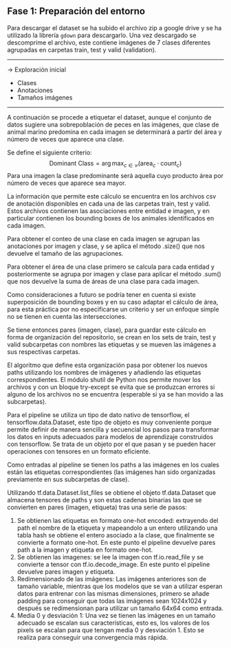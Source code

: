 ## Fase 1: Preparación del entorno

Para descargar el dataset se ha subido el archivo zip a google drive y se ha utilizado la librería `gdown` para descargarlo.
Una vez descargado se descomprime el archivo, este contiene imágenes de 7 clases diferentes agrupadas en carpetas train, test y valid (validation).

---
-> Exploración inicial
- Clases
- Anotaciones
- Tamaños imágenes
---

A continuación se procede a etiquetar el dataset, aunque el conjunto de datos sugiere una sobrepoblación de peces en las imágenes, que clase de animal marino predomina en cada imagen se determinará a partir del área y número de veces que aparece una clase.

Se define el siguiente criterio:
$$
\text{Dominant Class} = \arg\max_{c \in \mathcal{C}} \left( \text{area}_c \cdot \text{count}_c \right)
$$
Para una imagen la clase predominante será aquella cuyo producto área por número de veces que aparece sea mayor.

La información que permite este cálculo se encuentra en los archivos csv de anotación disponibles en cada una de las carpetas train, test y valid. 
Estos archivos contienen las asociaciones entre entidad e imagen, y en particular contienen los bounding boxes de los animales identificados en cada imagen. 

Para obtener el conteo de una clase en cada imagen se agrupan las anotaciones por imagen y clase, y se aplica el método .size() que nos devuelve el tamaño de las agrupaciones.

Para obtener el área de una clase primero se calcula para cada entidad y posteriormente se agrupa por imagen y clase para aplicar el método .sum() que nos devuelve la suma de áreas de una clase para cada imagen.

Como consideraciones a futuro se podría tener en cuenta si existe superposición de bounding boxes y en su caso adaptar el cálculo de área, para esta práctica por no especificarse un criterio y ser un enfoque simple no se tienen en cuenta las intersecciones.

Se tiene entonces pares (imagen, clase), para guardar este cálculo en forma de organización del repositorio, se crean en los sets de train, test y valid subcarpetas con nombres las etiquetas y se mueven las imágenes a sus respectivas carpetas.

El algoritmo que define esta organización pasa por obtener los nuevos paths utilizando los nombres de imágenes y añadiendo las etiquetas correspondientes. El módulo shutil de Python nos permite mover los archivos y con un bloque try-except se evita que se produzcan errores si alguno de los archivos no se encuentra (esperable si ya se han movido a las subcarpetas).

Para el pipeline se utiliza un tipo de dato nativo de tensorflow, el tensorflow.data.Dataset, este tipo de objeto es muy conveniente porque permite definir de manera sencilla y secuencial los pasos para transformar los datos en inputs adecuados para modelos de aprendizaje construidos con tensorflow. Se trata de un objeto por el que pasan y se pueden hacer operaciones con tensores en un formato eficiente.

Como entradas al pipeline se tienen los paths a las imágenes en los cuales están las etiquetas correspondientes (las imágenes han sido organizadas previamente en sus subcarpetas de clase). 

Utilizando tf.data.Dataset.list_files se obtiene el objeto tf.data.Dataset que almacena tensores de paths y son estas cadenas binarias las que se convierten en pares (imagen, etiqueta) tras una serie de pasos:
1. Se obtienen las etiquetas en formato one-hot encoded: extrayendo del path el nombre de la etiqueta y mapeandolo a un entero utilizando una tabla hash se obtiene el entero asociado a la clase, que finalmente se convierte a formato one-hot. En este punto el pipeline devuelve pares path a la imagen y etiqueta en formato one-hot.
2. Se obtienen las imagenes: se lee la imagen con tf.io.read_file y se convierte a tensor con tf.io.decode_image. En este punto el pipeline devuelve pares imagen y etiqueta.
3. Redimensionado de las imágenes: Las imágenes anteriores son de tamaño variable, mientras que los modelos que se van a utilizar esperan datos para entrenar con las mismas dimensiones, primero se añade padding para conseguir que todas las imágenes sean 1024x1024 y después se redimensionan para utilizar un tamaño 64x64 como entrada. 
4. Media 0 y desviación 1: Una vez se tienen las imágenes en un tamaño adecuado se escalan sus características, esto es, los valores de los pixels se escalan para que tengan media 0 y desviación 1. Esto se realiza para conseguir una convergencia más rápida. 


